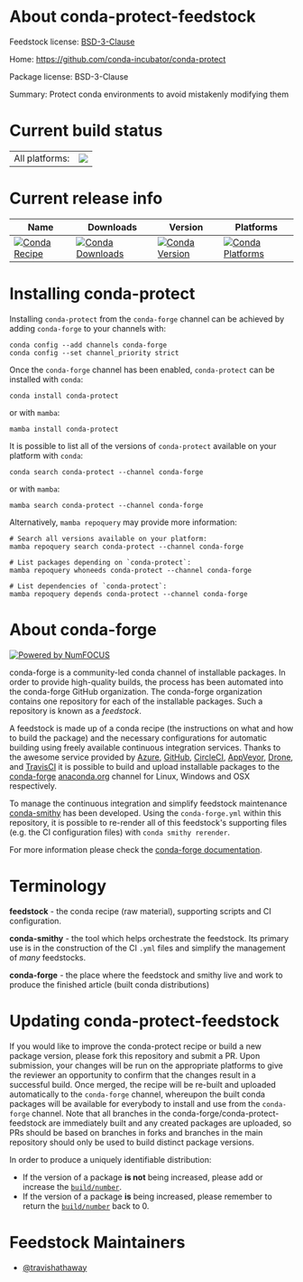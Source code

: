 About conda-protect-feedstock
=============================

Feedstock license: [BSD-3-Clause](https://github.com/conda-forge/conda-protect-feedstock/blob/main/LICENSE.txt)

Home: https://github.com/conda-incubator/conda-protect

Package license: BSD-3-Clause

Summary: Protect conda environments to avoid mistakenly modifying them

Current build status
====================


<table><tr><td>All platforms:</td>
    <td>
      <a href="https://dev.azure.com/conda-forge/feedstock-builds/_build/latest?definitionId=22536&branchName=main">
        <img src="https://dev.azure.com/conda-forge/feedstock-builds/_apis/build/status/conda-protect-feedstock?branchName=main">
      </a>
    </td>
  </tr>
</table>

Current release info
====================

| Name | Downloads | Version | Platforms |
| --- | --- | --- | --- |
| [![Conda Recipe](https://img.shields.io/badge/recipe-conda--protect-green.svg)](https://anaconda.org/conda-forge/conda-protect) | [![Conda Downloads](https://img.shields.io/conda/dn/conda-forge/conda-protect.svg)](https://anaconda.org/conda-forge/conda-protect) | [![Conda Version](https://img.shields.io/conda/vn/conda-forge/conda-protect.svg)](https://anaconda.org/conda-forge/conda-protect) | [![Conda Platforms](https://img.shields.io/conda/pn/conda-forge/conda-protect.svg)](https://anaconda.org/conda-forge/conda-protect) |

Installing conda-protect
========================

Installing `conda-protect` from the `conda-forge` channel can be achieved by adding `conda-forge` to your channels with:

```
conda config --add channels conda-forge
conda config --set channel_priority strict
```

Once the `conda-forge` channel has been enabled, `conda-protect` can be installed with `conda`:

```
conda install conda-protect
```

or with `mamba`:

```
mamba install conda-protect
```

It is possible to list all of the versions of `conda-protect` available on your platform with `conda`:

```
conda search conda-protect --channel conda-forge
```

or with `mamba`:

```
mamba search conda-protect --channel conda-forge
```

Alternatively, `mamba repoquery` may provide more information:

```
# Search all versions available on your platform:
mamba repoquery search conda-protect --channel conda-forge

# List packages depending on `conda-protect`:
mamba repoquery whoneeds conda-protect --channel conda-forge

# List dependencies of `conda-protect`:
mamba repoquery depends conda-protect --channel conda-forge
```


About conda-forge
=================

[![Powered by
NumFOCUS](https://img.shields.io/badge/powered%20by-NumFOCUS-orange.svg?style=flat&colorA=E1523D&colorB=007D8A)](https://numfocus.org)

conda-forge is a community-led conda channel of installable packages.
In order to provide high-quality builds, the process has been automated into the
conda-forge GitHub organization. The conda-forge organization contains one repository
for each of the installable packages. Such a repository is known as a *feedstock*.

A feedstock is made up of a conda recipe (the instructions on what and how to build
the package) and the necessary configurations for automatic building using freely
available continuous integration services. Thanks to the awesome service provided by
[Azure](https://azure.microsoft.com/en-us/services/devops/), [GitHub](https://github.com/),
[CircleCI](https://circleci.com/), [AppVeyor](https://www.appveyor.com/),
[Drone](https://cloud.drone.io/welcome), and [TravisCI](https://travis-ci.com/)
it is possible to build and upload installable packages to the
[conda-forge](https://anaconda.org/conda-forge) [anaconda.org](https://anaconda.org/)
channel for Linux, Windows and OSX respectively.

To manage the continuous integration and simplify feedstock maintenance
[conda-smithy](https://github.com/conda-forge/conda-smithy) has been developed.
Using the ``conda-forge.yml`` within this repository, it is possible to re-render all of
this feedstock's supporting files (e.g. the CI configuration files) with ``conda smithy rerender``.

For more information please check the [conda-forge documentation](https://conda-forge.org/docs/).

Terminology
===========

**feedstock** - the conda recipe (raw material), supporting scripts and CI configuration.

**conda-smithy** - the tool which helps orchestrate the feedstock.
                   Its primary use is in the construction of the CI ``.yml`` files
                   and simplify the management of *many* feedstocks.

**conda-forge** - the place where the feedstock and smithy live and work to
                  produce the finished article (built conda distributions)


Updating conda-protect-feedstock
================================

If you would like to improve the conda-protect recipe or build a new
package version, please fork this repository and submit a PR. Upon submission,
your changes will be run on the appropriate platforms to give the reviewer an
opportunity to confirm that the changes result in a successful build. Once
merged, the recipe will be re-built and uploaded automatically to the
`conda-forge` channel, whereupon the built conda packages will be available for
everybody to install and use from the `conda-forge` channel.
Note that all branches in the conda-forge/conda-protect-feedstock are
immediately built and any created packages are uploaded, so PRs should be based
on branches in forks and branches in the main repository should only be used to
build distinct package versions.

In order to produce a uniquely identifiable distribution:
 * If the version of a package **is not** being increased, please add or increase
   the [``build/number``](https://docs.conda.io/projects/conda-build/en/latest/resources/define-metadata.html#build-number-and-string).
 * If the version of a package **is** being increased, please remember to return
   the [``build/number``](https://docs.conda.io/projects/conda-build/en/latest/resources/define-metadata.html#build-number-and-string)
   back to 0.

Feedstock Maintainers
=====================

* [@travishathaway](https://github.com/travishathaway/)

